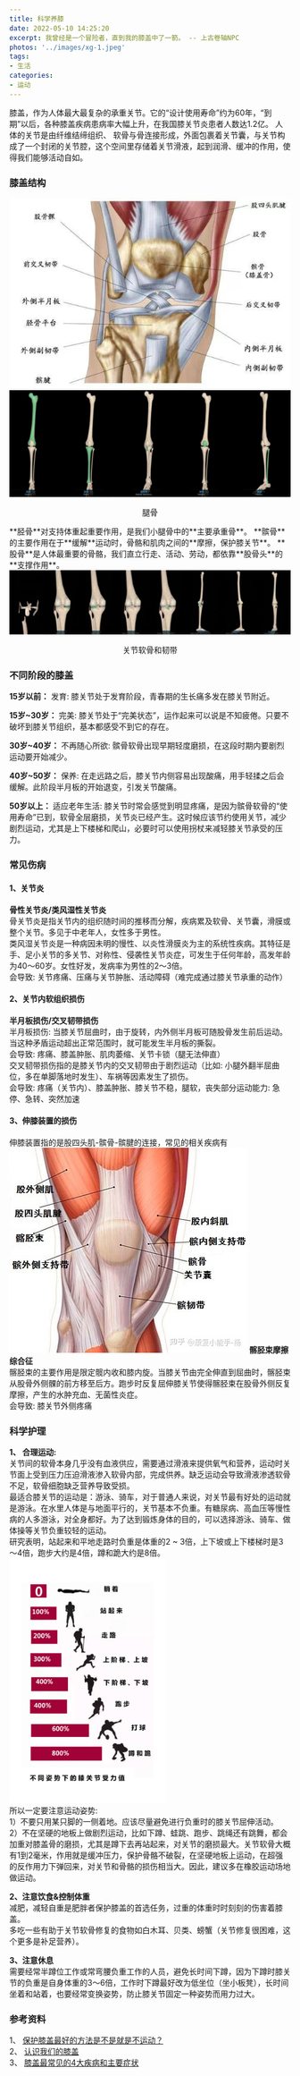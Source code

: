 ```yaml
---
title: 科学养膝
date: 2022-05-10 14:25:20
excerpt: 我曾经是一个冒险者，直到我的膝盖中了一箭。 -- 上古卷轴NPC
photos: '../images/xg-1.jpeg'
tags:
- 生活
categories:
- 运动
---
```


<!--more-->
膝盖，作为人体最大最复杂的承重关节。它的“设计使用寿命”约为60年，“到期”以后，各种膝盖疾病患病率大幅上升，在我国膝关节炎患者人数达1.2亿。
人体的关节是由纤维结缔组织、 软骨与骨连接形成，外面包裹着关节囊，与关节构成了一个封闭的关节腔，这个空间里存储着关节滑液，起到润滑、缓冲的作用，使得我们能够活动自如。

### 膝盖结构
<img src="../images/xg-1.jpeg" style="margin: 0 auto;" alt="膝盖结构" />
<img src="../images/xg-2.png" style="margin: 0 auto;" alt="腿骨" />
<p style="text-align: center">腿骨</p>
**胫骨**对支持体重起重要作用，是我们小腿骨中的**主要承重骨**。
**髌骨**的主要作用在于**缓解**运动时，骨骼和肌肉之间的**摩擦，保护膝关节**。
**股骨**是人体最重要的骨骼，我们直立行走、活动、劳动，都依靠**股骨头**的**支撑作用**。
<img src="../images/xg-3.png" style="margin: 0 auto;" alt="关节软骨和韧带" />
<p style="text-align: center">关节软骨和韧带</p>

### 不同阶段的膝盖

**15岁以前：**
发育: 膝关节处于发育阶段，青春期的生长痛多发在膝关节附近。  

**15岁~30岁：**
完美: 膝关节处于“完美状态”，运作起来可以说是不知疲倦。只要不破坏到膝关节组织，基本都感受不到它的存在。  

**30岁~40岁：**
不再随心所欲:  髌骨软骨出现早期轻度磨损，在这段时期内要剧烈运动要开始减少。  

**40岁~50岁：**
保养: 在走远路之后，膝关节内侧容易出现酸痛，用手轻揉之后会缓解。此阶段半月板的开始退变，引发关节酸痛。 

**50岁以上：**
适应老年生活: 膝关节时常会感觉到明显疼痛，是因为髌骨软骨的“使用寿命”已到，软骨全层磨损，关节炎已经产生。这时候应该节约使用关节，减少剧烈运动，尤其是上下楼梯和爬山，必要时可以使用拐杖来减轻膝关节承受的压力。  

### 常见伤病
#### 1、关节炎
**骨性关节炎/类风湿性关节炎**  
骨关节炎是指关节内的组织随时间的推移而分解，疾病累及软骨、关节囊，滑膜或整个关节。多见于中老年人，女性多于男性。  
类风湿关节炎是一种病因未明的慢性、以炎性滑膜炎为主的系统性疾病。其特征是手、足小关节的多关节、对称性、侵袭性关节炎症，可发生于任何年龄，高发年龄为40～60岁。女性好发，发病率为男性的2～3倍。  
会导致: 关节疼痛、压痛与关节肿胀、活动障碍（难完成通过膝关节承重的动作）  

#### 2、关节内软组织损伤
**半月板损伤/交叉韧带损伤**  
半月板损伤: 当膝关节屈曲时，由于旋转，内外侧半月板可随股骨发生前后运动。当这种矛盾运动超出正常范围时，就可能发生半月板的撕裂。  
会导致: 疼痛、膝盖肿胀、肌肉萎缩、关节卡锁（腿无法伸直）  
交叉韧带损伤指的是膝关节内的交叉韧带由于剧烈运动（比如: 小腿外翻半屈曲位，多在单脚落地时发生）、车祸等因素发生了损伤。  
会导致: 疼痛（关节内）、膝盖肿胀、膝关节不稳，腿软，丧失部分运动能力: 急停、急转、突然加速  

#### 3、伸膝装置的损伤  
伸膝装置指的是股四头肌-髌骨-髌腱的连接，常见的相关疾病有  
<img src="../images/xg-4.png" style="margin: 0 auto;" alt="关节结构" />
**髂胫束摩擦综合征**  
髂胫束的主要作用是限定髋内收和膝内旋。当膝关节由完全伸直到屈曲时，髂胫束从股骨外侧髁的前方移至后方。跑步时反复屈伸膝关节使得髂胫束在股骨外侧反复摩擦，产生的水肿充血、无菌性炎症。  
会导致: 膝关节外侧疼痛  

### 科学护理
**1、 合理运动:**  
关节间的软骨本身几乎没有血液供应，需要通过滑液来提供氧气和营养，运动时关节面上受到压力压迫滑液渗入软骨内部，完成供养。缺乏运动会导致滑液渗透软骨不足，软骨细胞缺乏营养导致受损。  
最适合膝关节的运动是：游泳、骑车，对于普通人来说，对关节最有好处的运动就是游泳。在水里人体是与地面平行的，关节基本不负重。有糖尿病、高血压等慢性病的人多游泳，对全身都好。为了达到锻炼身体的目的，可以选择游泳、骑车、做体操等关节负重较轻的运动。   
研究表明，站起来和平地走路时负重是体重的2 ~ 3倍，上下坡或上下楼梯时是3～4倍，跑步大约是4倍，蹲和跪大约是8倍。  
<img src="../images/xg-5.jpeg" style="margin: 0 auto; width: 280px;" alt="沉重" />   
所以一定要注意运动姿势:  
1）不要只用某只脚的一侧着地。应该尽量避免进行负重时的膝关节屈伸活动。  
2）不在坚硬的地板上做剧烈运动，比如下蹲、蛙跳、跑步、跳绳还有跳舞，都会加重对膝盖骨的磨损，尤其是蹲下去再站起来，对关节的磨损最大。关节软骨大概有1到2毫米，作用就是缓冲压力，保护骨骼不破裂，在坚硬地板上运动，在超强的反作用力下弹回来，对关节和骨骼的损伤相当大。因此，建议多在橡胶运动场地做运动。  

**2、注意饮食&控制体重**  
减肥，减轻自重是肥胖者保护膝盖的首选任务，过重的体重时时刻刻的伤害着膝盖。  
多吃一些有助于关节软骨修复的食物如白木耳、贝类、螃蟹（关节修复很困难，这个更多是补足营养）。  

**3、注意休息**  
需要经常半蹲位工作或常弯腰负重工作的人员，避免长时间下蹲，因为下蹲时膝关节的负重是自身体重的3～6倍，工作时下蹲最好改为低坐位（坐小板凳），长时间坐着和站着，也要经常变换姿势，防止膝关节固定一种姿势而用力过大。  

### 参考资料
1、 [保护膝盖最好的方法是不是就是不运动？](https://www.zhihu.com/question/399157144)  
2、 [认识我们的膝盖](https://zhuanlan.zhihu.com/p/116564986)  
3、 [膝盖最常见的4大疾病和主要症状](https://www.sohu.com/a/164517515_444002)  